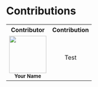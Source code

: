 
# Contributions


<table align="center" >
  <tr>
    <th>Contributor</th>
    <th>Contribution</th>
  </tr>
  
<tr width="900px">
  <td align="center"><img src="https://imgs.search.brave.com/mWCr2Xyf-nFLimHWZH2T9lcoRtxCnoampemNooIgPBk/rs:fit:860:0:0/g:ce/aHR0cHM6Ly9pbWFn/ZXMudW5zcGxhc2gu/Y29tL3Bob3RvLTE1/MjQ0ODE5MDUwMDct/ZWEwNzI1MzRiODIw/P2l4bGliPXJiLTQu/MC4zJml4aWQ9TTN3/eE1qQTNmREI4TUh4/elpXRnlZMmg4Tm54/OGMzQnBaR1Z5YldG/dWZHVnVmREI4ZkRC/OGZId3cmdz0xMDAw/JnE9ODA" width="100px" alt=""/><br /><sub><b>Your Name</b></sub><br /></td>
  <td align="center">Test</td>
</tr>
</table>
